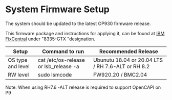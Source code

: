 # System Firmware Setup

The system should be updated to the latest OP930 firmware release.

This firmware package and instructions for applying it, can be found at [IBM FixCentral] under "8335-GTX "designation.

| Setup             | Command to run                        | Recommended Release                               |
| ----------------- | ------------------------------------- | ------------------------------------------------- |
| OS type and level | cat /etc/os-release or lsb_release -a | Ubunutu 18.04 or 20.04 LTS / RH 7.6-ALT or RH 8.2 |
| RW level          | sudo lsmcode                          | FW920.20 / BMC2.04                                |

[IBM FixCentral]: https://www.ibm.com/support/fixcentral

Note: When using RH7.6 -ALT release is required to support OpenCAPI on P9